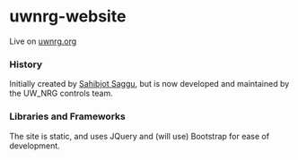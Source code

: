 # uwnrg-website
Live on [uwnrg.org](http://uwnrg.org)

### History
Initially created by [Sahibjot Saggu](http://www.sahibjot.me/), but is now developed and maintained by the UW_NRG controls team.

### Libraries and Frameworks
The site is static, and uses JQuery and (will use) Bootstrap for ease of development.
